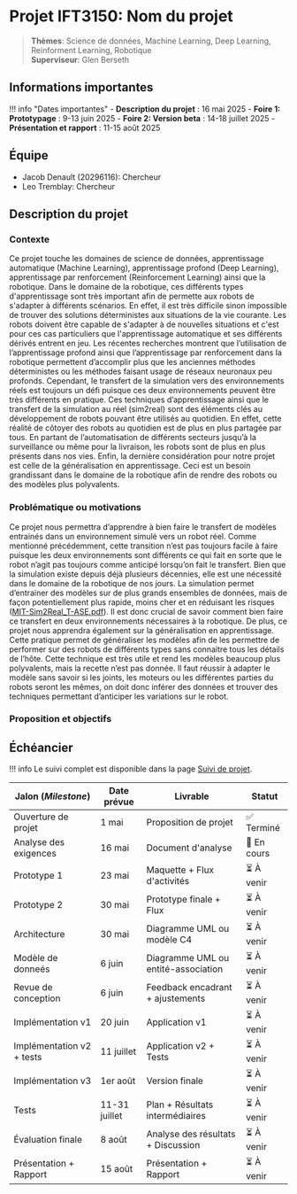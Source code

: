 # Projet IFT3150: Nom du projet

> **Thèmes**: Science de données, Machine Learning, Deep Learning, Reinforment Learning, Robotique  
> **Superviseur**: Glen Berseth  

## Informations importantes

!!! info "Dates importantes"
    - **Description du projet** : 16 mai 2025
    - **Foire 1: Prototypage** : 9-13 juin 2025
    - **Foire 2: Version beta** : 14-18 juillet 2025
    - **Présentation et rapport** : 11-15 août 2025

## Équipe

- Jacob Denault (20296116): Chercheur
- Leo Tremblay: Chercheur

## Description du projet

### Contexte

Ce projet touche les domaines de science de données, apprentissage automatique (Machine Learning), apprentissage profond (Deep Learning), apprentissage par renforcement (Reinforcement Learning) ainsi que la robotique.  Dans le domaine de la robotique, ces différents types d'apprentissage sont très important afin de permette aux robots de s'adapter à différents scénarios.  En effet, il est très difficile sinon impossible de trouver des solutions déterministes aux situations de la vie courante.  Les robots doivent être capable de s'adapter à de nouvelles situations et c'est pour ces cas particuliers que l'apprentissage automatique et ses différents dérivés entrent en jeu.  Les récentes recherches montrent que l’utilisation de l’apprentissage profond ainsi que l’apprentissage par renforcement dans la robotique permettent d’accomplir plus que les anciennes méthodes déterministes ou les méthodes faisant usage de réseaux neuronaux peu profonds.  Cependant, le transfert de la simulation vers des environnements réels est toujours un défi puisque ces deux environnements peuvent être très différents en pratique.  Ces techniques d’apprentissage ainsi que le transfert de la simulation au réel (sim2real) sont des éléments clés au développement de robots pouvant être utilisés au quotidien.  En effet, cette réalité de côtoyer des robots au quotidien est de plus en plus partagée par tous.  En partant de l’automatisation de différents secteurs jusqu’à la surveillance ou même pour la livraison, les robots sont de plus en plus présents dans nos vies.  Enfin, la dernière considération pour notre projet est celle de la généralisation en apprentissage.  Ceci est un besoin grandissant dans le domaine de la robotique afin de rendre des robots ou des modèles plus polyvalents.

### Problématique ou motivations

 Ce projet nous permettra d’apprendre à bien faire le transfert de modèles entrainés dans un environnement simulé vers un robot réel.  Comme mentionné précédemment, cette transition n’est pas toujours facile à faire puisque les deux environnements sont différents ce qui fait en sorte que le robot n’agit pas toujours comme anticipé lorsqu’on fait le transfert.  Bien que la simulation existe depuis déjà plusieurs décennies, elle est une nécessité dans le domaine de la robotique de nos jours.  La simulation permet d’entrainer des modèles sur de plus grands ensembles de données, mais de façon potentiellement plus rapide, moins cher et en réduisant les risques ([MIT-Sim2Real_T-ASE.pdf](https://dspace.mit.edu/bitstream/handle/1721.1/138850/2021-04-Sim2Real_T-ASE.pdf?sequence=2)).  Il est donc crucial de savoir comment bien faire ce transfert en deux environnements nécessaires à la robotique.  De plus, ce projet nous apprendra également sur la généralisation en apprentissage.  Cette pratique permet de généraliser les modèles afin de les permettre de performer sur des robots de différents types sans connaitre tous les détails de l’hôte.  Cette technique est très utile et rend les modèles beaucoup plus polyvalents, mais la recette n’est pas donnée.  Il faut réussir à adapter le modèle sans savoir si les joints, les moteurs ou les différentes parties du robots seront les mêmes, on doit donc inférer des données et trouver des techniques permettant d’anticiper les variations sur le robot.

### Proposition et objectifs


## Échéancier

!!! info
    Le suivi complet est disponible dans la page [Suivi de projet](suivi.md).

| Jalon (*Milestone*)            | Date prévue   | Livrable                            | Statut      |
|--------------------------------|---------------|-------------------------------------|-------------|
| Ouverture de projet            | 1 mai         | Proposition de projet               | ✅ Terminé  |
| Analyse des exigences          | 16 mai        | Document d'analyse                  | 🔄 En cours |
| Prototype 1                    | 23 mai        | Maquette + Flux d'activités         | ⏳ À venir  |
| Prototype 2                    | 30 mai        | Prototype finale + Flux             | ⏳ À venir  |
| Architecture                   | 30 mai        | Diagramme UML ou modèle C4          | ⏳ À venir  |
| Modèle de donneés              | 6 juin        | Diagramme UML ou entité-association | ⏳ À venir  |
| Revue de conception            | 6 juin        | Feedback encadrant + ajustements    | ⏳ À venir  |
| Implémentation v1              | 20 juin       | Application v1                      | ⏳ À venir  |
| Implémentation v2 + tests      | 11 juillet    | Application v2 + Tests              | ⏳ À venir  |
| Implémentation v3              | 1er août      | Version finale                      | ⏳ À venir  |
| Tests                          | 11-31 juillet | Plan + Résultats intermédiaires     | ⏳ À venir  |
| Évaluation finale              | 8 août        | Analyse des résultats + Discussion  | ⏳ À venir  |
| Présentation + Rapport         | 15 août       | Présentation + Rapport              | ⏳ À venir  |
